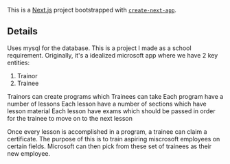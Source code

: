 This is a [Next.js](https://nextjs.org/) project bootstrapped with [`create-next-app`](https://github.com/vercel/next.js/tree/canary/packages/create-next-app).

## Details
Uses mysql for the database. 
This is a project I made as a school requirement. 
Originally, it's a idealized microsoft app where we have 2 key entities:
1. Trainor
2. Trainee

Trainors can create programs which Trainees can take 
Each program have a number of lessons
Each lesson have a number of sections which have lesson material
Each lesson have exams which should be passed in order for the trainee to move on to the next lesson

Once every lesson is accomplished in a program, a trainee can claim a certificate.
The purpose of this is to train aspiring miscrosoft employees on certain fields. 
Microsoft can then pick from these set of trainees as their new employee. 